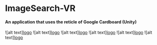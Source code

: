 # ImageSearch-VR

#### An application that uses the reticle of Google Cardboard (Unity)

![alt text][logo](https://raw.githubusercontent.com/Yeyoxfunny/ImageSearch-VR/master/Screenshots/1.png)
![alt text][logo](https://raw.githubusercontent.com/Yeyoxfunny/ImageSearch-VR/master/Screenshots/2.png)
![alt text][logo](https://raw.githubusercontent.com/Yeyoxfunny/ImageSearch-VR/master/Screenshots/3.png)
![alt text][logo](https://raw.githubusercontent.com/Yeyoxfunny/ImageSearch-VR/master/Screenshots/4.png)
![alt text][logo](https://raw.githubusercontent.com/Yeyoxfunny/ImageSearch-VR/master/Screenshots/5.png)
![alt text][logo](https://raw.githubusercontent.com/Yeyoxfunny/ImageSearch-VR/master/Screenshots/6.png)
